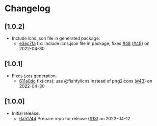 # Changelog

## \[1.0.2]

- Include icns.json file in generated package.
  - [e3ec7fa](https://github.com/tauri-apps/tauricon/commit/e3ec7fa085888c5d07d328ea970e3d4ff0160d52) fix: Include icns.json file in package, fixes [#48](https://github.com/tauri-apps/tauricon/pull/48) ([#49](https://github.com/tauri-apps/tauricon/pull/49)) on 2022-04-30

## \[1.0.1]

- Fixes `icns` generation.
  - [611a0dc](https://github.com/tauri-apps/tauricon/commit/611a0dc3f6c2bb05e31c54ca93b4114dd56b33e1) fix(icns): use @fiahfy/icns instead of png2icons ([#43](https://github.com/tauri-apps/tauricon/pull/43)) on 2022-04-30

## \[1.0.0]

- Initial release.
  - [6a51744](https://github.com/tauri-apps/tauricon/commit/6a51744b69d3115e1bafc273df526f17cb320c70) Prepare repo for release ([#13](https://github.com/tauri-apps/tauricon/pull/13)) on 2022-04-12
